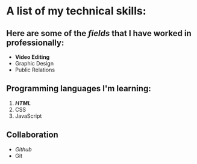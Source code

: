 # A list of my technical skills:

## Here are some of the _fields_ that I have worked in **professionally**:

* **Video Editing**
* Graphic Design
* Public Relations

## Programming languages I'm learning:

1. _**HTML**_ 
2. CSS
3. JavaScript

## Collaboration 

* _Github_
* Git
